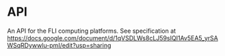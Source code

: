 # API

An API for the FLI computing platforms. See specification at https://docs.google.com/document/d/1qVSDLWs8cLJ59sIQI1Av5EA5_yrSAWSqRDywwlu-pmI/edit?usp=sharing
